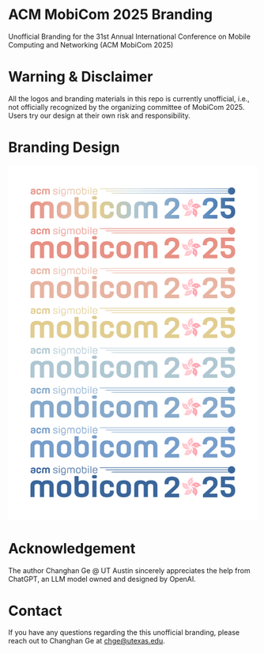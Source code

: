 # ACM MobiCom 2025 Branding
Unofficial Branding for the 31st Annual International Conference on Mobile Computing and Networking (ACM MobiCom 2025)

# Warning & Disclaimer
All the logos and branding materials in this repo is currently unofficial, i.e., not officially recognized by the organizing committee of MobiCom 2025. Users try our design at their own risk and responsibility.

# Branding Design
![Alt text](logo/mobicom25_logo_whitebg.png)

# Acknowledgement
The author Changhan Ge @ UT Austin sincerely appreciates the help from ChatGPT, an LLM model owned and designed by OpenAI.

# Contact
If you have any questions regarding the this unofficial branding, please reach out to Changhan Ge at chge@utexas.edu.
